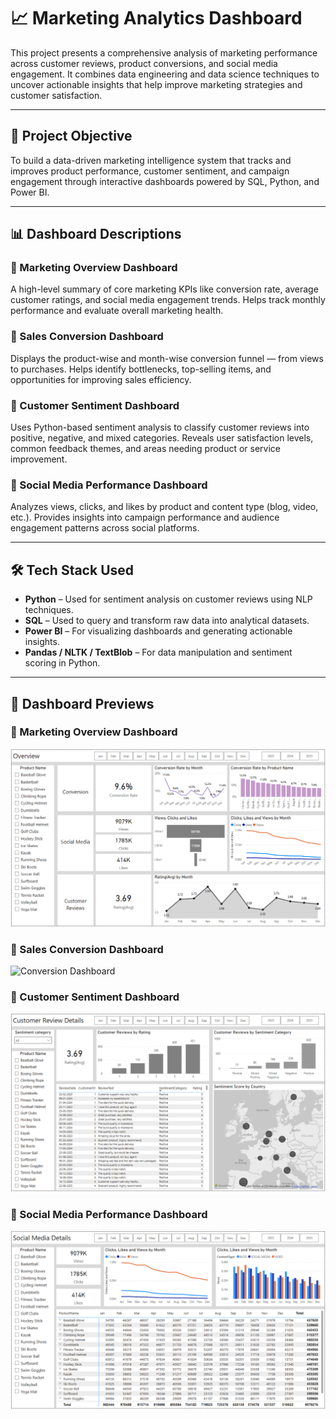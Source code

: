 # 📈 Marketing Analytics Dashboard

This project presents a comprehensive analysis of marketing performance across customer reviews, product conversions, and social media engagement. It combines data engineering and data science techniques to uncover actionable insights that help improve marketing strategies and customer satisfaction.

---

## 🧩 Project Objective

To build a data-driven marketing intelligence system that tracks and improves product performance, customer sentiment, and campaign engagement through interactive dashboards powered by SQL, Python, and Power BI.

---

## 📊 Dashboard Descriptions

### 🔹 Marketing Overview Dashboard
A high-level summary of core marketing KPIs like conversion rate, average customer ratings, and social media engagement trends. Helps track monthly performance and evaluate overall marketing health.

### 🔹 Sales Conversion Dashboard
Displays the product-wise and month-wise conversion funnel — from views to purchases. Helps identify bottlenecks, top-selling items, and opportunities for improving sales efficiency.

### 🔹 Customer Sentiment Dashboard
Uses Python-based sentiment analysis to classify customer reviews into positive, negative, and mixed categories. Reveals user satisfaction levels, common feedback themes, and areas needing product or service improvement.

### 🔹 Social Media Performance Dashboard
Analyzes views, clicks, and likes by product and content type (blog, video, etc.). Provides insights into campaign performance and audience engagement patterns across social platforms.

---

## 🛠️ Tech Stack Used

- **Python** – Used for sentiment analysis on customer reviews using NLP techniques.
- **SQL** – Used to query and transform raw data into analytical datasets.
- **Power BI** – For visualizing dashboards and generating actionable insights.
- **Pandas / NLTK / TextBlob** – For data manipulation and sentiment scoring in Python.

---

## 📸 Dashboard Previews

### 🔹 Marketing Overview Dashboard
![Overview Dashboard](https://github.com/Sameer-0904/Data-Analytics-Projects/blob/main/Marketing_Analytics/Dashboard%20Images/Overview-Dashboard.png)

### 🔹 Sales Conversion Dashboard
![Conversion Dashboard]((https://github.com/Sameer-0904/Data-Analytics-Projects/blob/main/Marketing_Analytics/Dashboard%20Images/Conversion-Details-Dashboard.png))

### 🔹 Customer Sentiment Dashboard
![Customer Review Dashboard](https://github.com/Sameer-0904/Data-Analytics-Projects/blob/main/Marketing_Analytics/Dashboard%20Images/Customer-reviews-Dashboard.png)

### 🔹 Social Media Performance Dashboard
![Social Media Dashboard](https://github.com/Sameer-0904/Data-Analytics-Projects/blob/main/Marketing_Analytics/Dashboard%20Images/Social-Media-Dashboard.png)

